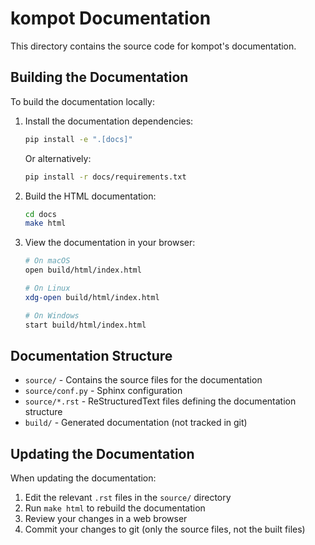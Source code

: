 # kompot Documentation

This directory contains the source code for kompot's documentation.

## Building the Documentation

To build the documentation locally:

1. Install the documentation dependencies:
   ```bash
   pip install -e ".[docs]"
   ```
   
   Or alternatively:
   ```bash
   pip install -r docs/requirements.txt
   ```

2. Build the HTML documentation:
   ```bash
   cd docs
   make html
   ```

3. View the documentation in your browser:
   ```bash
   # On macOS
   open build/html/index.html
   
   # On Linux
   xdg-open build/html/index.html
   
   # On Windows
   start build/html/index.html
   ```

## Documentation Structure

- `source/` - Contains the source files for the documentation
- `source/conf.py` - Sphinx configuration
- `source/*.rst` - ReStructuredText files defining the documentation structure
- `build/` - Generated documentation (not tracked in git)

## Updating the Documentation

When updating the documentation:

1. Edit the relevant `.rst` files in the `source/` directory
2. Run `make html` to rebuild the documentation
3. Review your changes in a web browser
4. Commit your changes to git (only the source files, not the built files)
